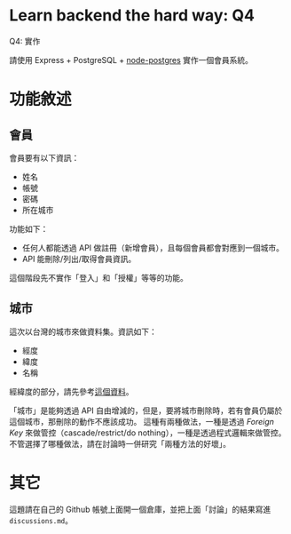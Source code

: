 # Learn backend the hard way: Q4

Q4: 實作

請使用 Express + PostgreSQL + [node-postgres](https://github.com/brianc/node-postgres) 實作一個會員系統。

# 功能敘述

## 會員
會員要有以下資訊：

- 姓名
- 帳號
- 密碼
- 所在城市

功能如下：
- 任何人都能透過 API 做註冊（新增會員），且每個會員都會對應到一個城市。
- API 能刪除/列出/取得會員資訊。

這個階段先不實作「登入」和「授權」等等的功能。

## 城市
這次以台灣的城市來做資料集。資訊如下：

- 經度
- 緯度
- 名稱

經緯度的部分，請先參考[這個資料](https://byronhu.wordpress.com/2013/09/09/%E5%8F%B0%E7%81%A3%E7%B8%A3%E5%B8%82%E7%B6%93%E7%B7%AF%E5%BA%A6/)。

「城市」是能夠透過 API 自由增減的，但是，要將城市刪除時，若有會員仍屬於這個城市，那刪除的動作不應該成功。
這種有兩種做法，一種是透過 _Foreign Key_ 來做管控（cascade/restrict/do nothing），一種是透過程式邏輯來做管控。
不管選擇了哪種做法，請在討論時一併研究「兩種方法的好壞」。

# 其它

這題請在自己的 Github 帳號上面開一個倉庫，並把上面「討論」的結果寫進 `discussions.md`。
